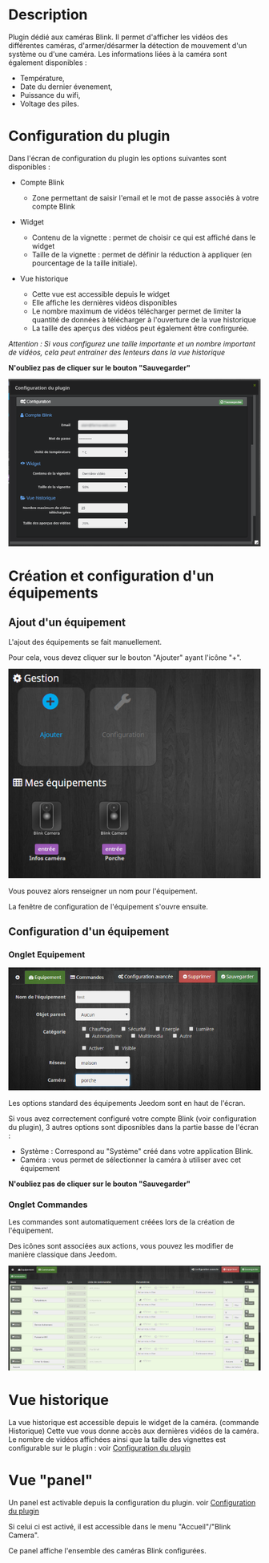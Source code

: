 # Description

Plugin dédié aux caméras Blink.
Il permet d'afficher les vidéos des différentes caméras, d'armer/désarmer la détection de mouvement d'un système ou d'une caméra.
Les informations liées à la caméra sont également disponibles :

* Température,
* Date du dernier évenement,
* Puissance du wifi,
* Voltage des piles.

# Configuration du plugin

Dans l'écran de configuration du plugin les options suivantes sont disponibles :

* Compte Blink
  + Zone permettant de saisir l'email et le mot de passe associés à votre compte Blink

* Widget
  + Contenu de la vignette : permet de choisir ce qui est affiché dans le widget
  + Taille de la vignette : permet de définir la réduction à appliquer (en pourcentage de la taille initiale).

* Vue historique
  + Cette vue est accessible depuis le widget
  + Elle affiche les dernières vidéos disponibles
  + Le nombre maximum de vidéos télécharger permet de limiter la quantité de données à télécharger à l'ouverture de la vue historique
  + La taille des aperçus des vidéos peut également être confirgurée.

*Attention : Si vous configurez une taille importante et un nombre important de vidéos, cela peut entrainer des lenteurs dans la vue historique*

**N'oubliez pas de cliquer sur le bouton "Sauvegarder"**

![Configuration du plugin](..\assets\images\cfg_plugin.png "Configuraion du plugin")

# Création et configuration d'un équipements


## Ajout d'un équipement


L'ajout des équipements se fait manuellement.

Pour cela, vous devez cliquer sur le bouton "Ajouter" ayant l'icône "+".

![Ajout d'un équipment](..\assets\images\cfg_plugin_general.png "Ajout d'un équipment")

Vous pouvez alors renseigner un nom pour l'équipement.

La fenêtre de configuration de l'équipement s'ouvre ensuite.

## Configuration d'un équipement

### Onglet Equipement
![Onglet équipement](..\assets\images\cfg_equipment.png "Equipement")

Les options standard des équipements Jeedom sont en haut de l'écran.

Si vous avez correctement configuré votre compte Blink (voir configuration du plugin), 3 autres options sont diposnibles dans la partie basse de l'écran :
- Système : Correspond au "Système" créé dans votre application Blink.
- Caméra : vous permet de sélectionner la caméra à utiliser avec cet équipement

**N'oubliez pas de cliquer sur le bouton "Sauvegarder"**

### Onglet Commandes

Les commandes sont automatiquement créées lors de la création de l'équipement.

Des icônes sont associées aux actions, vous pouvez les modifier de manière classique dans Jeedom.

![Onglet commandes](..\assets\images\cfg_commands.png "Commandes")
 





Vue historique
===
La vue historique est accessible depuis le widget de la caméra. (commande Historique)
Cette vue vous donne accès aux dernières vidéos de la caméra.
Le nombre de vidéos affichées ainsi que la taille des vignettes est configurable sur le plugin : voir [Configuration du plugin](#-Configuration-du-plugin)

Vue "panel"
===
Un panel est activable depuis la configuration du plugin. voir [Configuration du plugin](#-Configuration-du-plugin)

Si celui ci est activé, il est accessible dans le menu "Accueil"/"Blink Camera".

Ce panel affiche l'ensemble des caméras Blink configurées.
